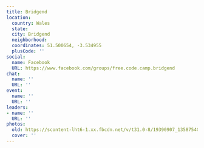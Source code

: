 ```yaml
---
title: Bridgend
location:
  country: Wales
  state: 
  city: Bridgend
  neighborhood: 
  coordinates: 51.500654, -3.534955
  plusCode: ''
social:
  name: Facebook
  URL: https://www.facebook.com/groups/free.code.camp.bridgend
chat:
  name: ''
  URL: ''
event:
  name: ''
  URL: ''
leaders:
- name: ''
  URL: ''
photos:
  old: https://scontent-lht6-1.xx.fbcdn.net/v/t31.0-8/19390907_1358754020827183_800307080888221255_o.jpg?oh=25ca43091c31b06e61ddcbe6b2e9b43a&oe=59DB78BB
  cover: ''
---
```

